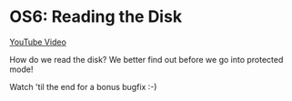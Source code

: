 # OS6: Reading the Disk

[YouTube Video](https://youtu.be/mktENQzbm6k)

How do we read the disk? We better find out before we go into protected mode!

Watch 'til the end for a bonus bugfix :-)
